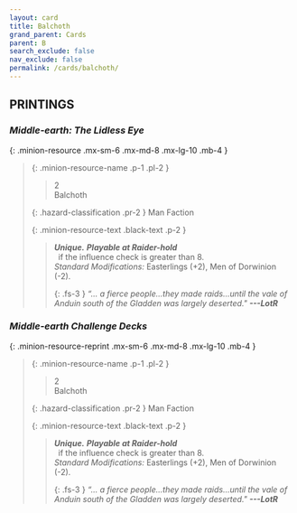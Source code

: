 ```yaml
---
layout: card
title: Balchoth
grand_parent: Cards
parent: B
search_exclude: false
nav_exclude: false
permalink: /cards/balchoth/
---
```


## PRINTINGS


### _Middle-earth: The Lidless Eye_

{: .minion-resource .mx-sm-6 .mx-md-8 .mx-lg-10 .mb-4 }
> {: .minion-resource-name .p-1 .pl-2 }
> > <div class="hazard-mp">2</div>
> > <div class="card-name">Balchoth</div>
>
> {: .hazard-classification .pr-2 }
> Man Faction
>
> {: .minion-resource-text .black-text .p-2 }
> > _**Unique.**_ ***Playable at Raider-hold*** <br>&ensp;if the influence check is greater than 8.  <br>_Standard Modifications:_ Easterlings (+2), Men of Dorwinion (-2). 
> > 
> > {: .fs-3 } 
> > _“... a fierce people...they made raids...until the vale of Anduin south of the Gladden was largely deserted."_ ***---&#65279;LotR*** 
> 

### _Middle-earth Challenge Decks_

{: .minion-resource-reprint .mx-sm-6 .mx-md-8 .mx-lg-10 .mb-4 }
> {: .minion-resource-name .p-1 .pl-2 }
> > <div class="hazard-mp">2</div>
> > <div class="card-name">Balchoth</div>
>
> {: .hazard-classification .pr-2 }
> Man Faction
>
> {: .minion-resource-text .black-text .p-2 }
> > _**Unique.**_ ***Playable at Raider-hold*** <br>&ensp;if the influence check is greater than 8.  <br>_Standard Modifications:_ Easterlings (+2), Men of Dorwinion (-2). 
> > 
> > {: .fs-3 } 
> > _“... a fierce people...they made raids...until the vale of Anduin south of the Gladden was largely deserted."_ ***---&#65279;LotR*** 
> 
